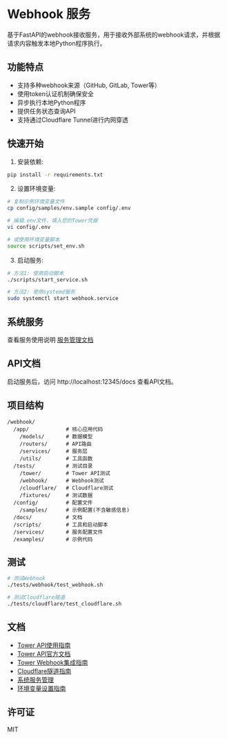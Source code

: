 # Webhook 服务

基于FastAPI的webhook接收服务，用于接收外部系统的webhook请求，并根据请求内容触发本地Python程序执行。

## 功能特点

- 支持多种webhook来源（GitHub, GitLab, Tower等）
- 使用token认证机制确保安全
- 异步执行本地Python程序
- 提供任务状态查询API
- 支持通过Cloudflare Tunnel进行内网穿透

## 快速开始

1. 安装依赖:
```bash
pip install -r requirements.txt
```

2. 设置环境变量:
```bash
# 复制示例环境变量文件
cp config/samples/env.sample config/.env

# 编辑.env文件，填入您的Tower凭据
vi config/.env

# 或使用环境变量脚本
source scripts/set_env.sh
```

3. 启动服务:
```bash
# 方法1: 使用启动脚本
./scripts/start_service.sh

# 方法2: 使用systemd服务
sudo systemctl start webhook.service
```

## 系统服务

查看服务使用说明 [服务管理文档](docs/systemd_service.md)

## API文档

启动服务后，访问 http://localhost:12345/docs 查看API文档。

## 项目结构

```
/webhook/
  /app/            # 核心应用代码
    /models/       # 数据模型
    /routers/      # API路由
    /services/     # 服务层
    /utils/        # 工具函数
  /tests/          # 测试目录
    /tower/        # Tower API测试
    /webhook/      # Webhook测试
    /cloudflare/   # Cloudflare测试
    /fixtures/     # 测试数据
  /config/         # 配置文件
    /samples/      # 示例配置(不含敏感信息)
  /docs/           # 文档
  /scripts/        # 工具和启动脚本
  /services/       # 服务配置文件
  /examples/       # 示例代码
```

## 测试

```bash
# 测试Webhook
./tests/webhook/test_webhook.sh

# 测试Cloudflare隧道
./tests/cloudflare/test_cloudflare.sh
```

## 文档

- [Tower API使用指南](docs/Tower_api_guide.md)
- [Tower API官方文档](docs/Tower_api_doc.md)
- [Tower Webhook集成指南](docs/tower_webhook_integration.md)
- [Cloudflare隧道指南](docs/cloudflared_tunnel_guide.md)
- [系统服务管理](docs/systemd_service.md)
- [环境变量设置指南](docs/environment_setup.md)

## 许可证

MIT